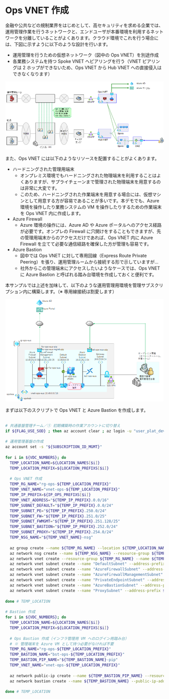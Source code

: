 # Ops VNET 作成

金融や公共などの規制業界をはじめとして、高セキュリティを求める企業では、運用管理作業を行うネットワークと、エンドユーザが本番環境を利用するネットワークを分離していることがよくあります。クラウド環境でこれを行う場合には、下図に示すように以下のような設計を行います。

- 運用管理を行うための仮想ネットワーク（図中の Ops VNET）を別途作成
- 各業務システムを持つ Spoke VNET へピアリングを行う（VNET ピアリングは 2 ホップができないため、Ops VNET から Hub VNET への直接侵入はできなくなります）

![picture 2](./images/236bafdde6992dc783d685598ec0743532b6950465ea6fa83d56f4e99b24f439.png)  

また、Ops VNET には以下のようなリソースを配置することがよくあります。

- ハードニングされた管理用端末
  - オンプレミス環境でもハードニングされた物理端末を利用することはよくありますが、サプライチェーンまで管理された物理端末を用意するのは非常に大変です。
  - このため、ハードニングされた作業端末を用意する場合には、仮想マシンとして用意する方が容易であることが多いです。本デモでも、Azure 環境を操作したり業務システムの VM を操作したりするための作業端末を Ops VNET 内に作成します。
- Azure Firewall
  - Azure 環境の操作には、Azure AD や Azure ポータルへのアクセス経路が必要です。オンプレの Firewall に穴開けをすることもできますが、先の管理用端末からのアクセスだけであれば、Ops VNET 内に Azure Firewall を立てて必要な通信経路を確保した方が管理も容易です。
- Azure Bastion
  - 図中では Ops VNET に対して専用回線（Express Route Private Peering）を張り、運用管理ルームから接続する形で示していますが...
  - 社外からこの管理端末にアクセスしたいようなケースでは、Ops VNET に Azure Bastion と呼ばれる踏み台環境を作成しておくと便利です。

本サンプルでは上述を加味して、以下のような運用管理用環境を管理サブスクリプション内に構築します。（※ 専用線接続は割愛します）

![picture 1](./images/a047d43b59f52515ad3195a3a696b40db20d6dfead5fd1471717587964f24ba4.png)  

まずは以下のスクリプトで Ops VNET と Azure Bastion を作成します。

```bash

# 共通基盤管理チーム／① 初期構築時の作業アカウントに切り替え
if ${FLAG_USE_SOD} ; then az account clear ; az login -u "user_plat_dev@${PRIMARY_DOMAIN_NAME}" -p "${ADMIN_PASSWORD}" ; fi
 
# 運用管理基盤の作成
az account set -s "${SUBSCRIPTION_ID_MGMT}"
 
for i in ${VDC_NUMBERS}; do
  TEMP_LOCATION_NAME=${LOCATION_NAMES[$i]}
  TEMP_LOCATION_PREFIX=${LOCATION_PREFIXS[$i]}
 
  # Ops VNET 作成
  TEMP_RG_NAME="rg-ops-${TEMP_LOCATION_PREFIX}"
  TEMP_VNET_NAME="vnet-ops-${TEMP_LOCATION_PREFIX}"
  TEMP_IP_PREFIX=${IP_OPS_PREFIXS[$i]}
  TEMP_VNET_ADDRESS="${TEMP_IP_PREFIX}.0.0/16"
  TEMP_SUBNET_DEFAULT="${TEMP_IP_PREFIX}.0.0/24"
  TEMP_SUBNET_PE="${TEMP_IP_PREFIX}.250.0/24"
  TEMP_SUBNET_FW="${TEMP_IP_PREFIX}.251.0/25"
  TEMP_SUBNET_FWMGMT="${TEMP_IP_PREFIX}.251.128/25"
  TEMP_SUBNET_BASTION="${TEMP_IP_PREFIX}.252.0/24"
  TEMP_SUBNET_PROXY="${TEMP_IP_PREFIX}.254.0/24"
  TEMP_NSG_NAME="${TEMP_VNET_NAME}-nsg"
 
  az group create --name ${TEMP_RG_NAME} --location ${TEMP_LOCATION_NAME}
  az network nsg create --name ${TEMP_NSG_NAME} --resource-group ${TEMP_RG_NAME}
  az network vnet create --resource-group ${TEMP_RG_NAME} --name ${TEMP_VNET_NAME} --address-prefixes ${TEMP_VNET_ADDRESS}
  az network vnet subnet create --name "DefaultSubnet" --address-prefix ${TEMP_SUBNET_DEFAULT} --resource-group ${TEMP_RG_NAME} --vnet-name ${TEMP_VNET_NAME} --nsg ${TEMP_NSG_NAME}
  az network vnet subnet create --name "AzureFirewallSubnet" --address-prefix ${TEMP_SUBNET_FW} --resource-group ${TEMP_RG_NAME} --vnet-name ${TEMP_VNET_NAME}
  az network vnet subnet create --name "AzureFirewallManagementSubnet" --address-prefix ${TEMP_SUBNET_FWMGMT} --resource-group ${TEMP_RG_NAME} --vnet-name ${TEMP_VNET_NAME}
  az network vnet subnet create --name "PrivateEndpointSubnet" --address-prefix ${TEMP_SUBNET_PE} --resource-group ${TEMP_RG_NAME} --vnet-name ${TEMP_VNET_NAME} --nsg ${TEMP_NSG_NAME}
  az network vnet subnet create --name "AzureBastionSubnet" --address-prefix ${TEMP_SUBNET_BASTION} --resource-group ${TEMP_RG_NAME} --vnet-name ${TEMP_VNET_NAME}
  az network vnet subnet create --name "ProxySubnet" --address-prefix ${TEMP_SUBNET_PROXY} --resource-group ${TEMP_RG_NAME} --vnet-name ${TEMP_VNET_NAME} --nsg ${TEMP_NSG_NAME}
 
done # TEMP_LOCATION
 
# Bastion 作成
for i in ${VDC_NUMBERS}; do
  TEMP_LOCATION_NAME=${LOCATION_NAMES[$i]}
  TEMP_LOCATION_PREFIX=${LOCATION_PREFIXS[$i]}
 
  # Ops Bastion 作成（インフラ管理用 VM へのログイン用踏み台）
  # ※ 管理端末を Azure VM として持つ必要がなければ不要
  TEMP_RG_NAME="rg-ops-${TEMP_LOCATION_PREFIX}"
  TEMP_BASTION_NAME="bst-ops-${TEMP_LOCATION_PREFIX}"
  TEMP_BASTION_PIP_NAME="${TEMP_BASTION_NAME}-pip"
  TEMP_VNET_NAME="vnet-ops-${TEMP_LOCATION_PREFIX}"
 
  az network public-ip create --name ${TEMP_BASTION_PIP_NAME} --resource-group ${TEMP_RG_NAME} --sku Standard
  az network bastion create --name ${TEMP_BASTION_NAME} --public-ip-address ${TEMP_BASTION_PIP_NAME} --resource-group ${TEMP_RG_NAME} --vnet-name ${TEMP_VNET_NAME} --location ${TEMP_LOCATION_NAME} --no-wait

done # TEMP_LOCATION

```
